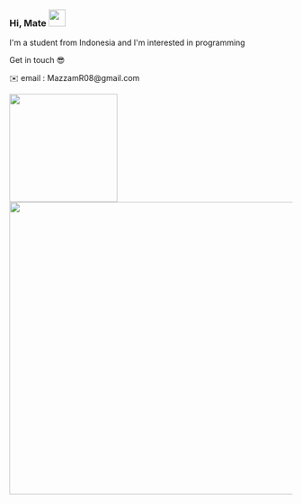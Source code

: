 
### Hi, Mate <img src="https://raw.githubusercontent.com/MartinHeinz/MartinHeinz/master/wave.gif" width="30px">

<p> I'm a student from Indonesia and I'm interested in programming </p>
<p> Get in touch 😎 </p>
<p> ✉️ email : MazzamR08@gmail.com </p>

<!--
**azzamrabbanii/azzamrabbanii** is a ✨ _special_ ✨ repository because its `README.md` (this file) appears on your GitHub profile.

Here are some ideas to get you started:

- 🔭 I’m currently studying on IDN Boarding School
- 🌱 I’m currently learning programming language
- 👯 I’m looking to collaborate on ...
- 🤔 I’m looking for help with ...
- 💬 Ask me about ...
- 📫 How to reach me: ...
- 😄 Pronouns: he/him
- ⚡ Fun fact: i'm calm person 😺
-->

<!--
<h1 align="center">Hi Mate 👋, I'm Muhammad Azzam Rabbani</h1>
<h3 align="center">A im student passionate android developer from Indonesia</h3>
-->

</head>
<body>
    <p>
        <a href="https://github.com/azzamrabbanii">
            <img height="192em" src="https://github-readme-stats.vercel.app/api?username=azzamrabbanii&show_icons=true&theme=gotham"/>
            <img width="520px" src="https://github-readme-streak-stats.herokuapp.com?        user=azzamrabbanii&theme=highcontrast&hide_border=true&date_format=M%20j%5B%2C%20Y%5D"/>
        </a>
    </p>
<!--     <p>
        <a href="https://github.com/azzamrabbanii">
            <img src="https://activity-graph.herokuapp.com/graph?username=azzamrabbanii&bg_color=000000&color=00ff91&line=00ff91&point=fcfcfc&area=true&hide_border=true">
        </a>
    </p>     -->
</body>
